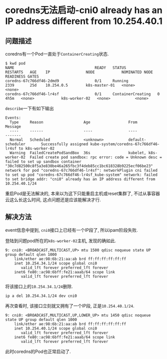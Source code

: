 # coredns无法启动-cni0 already has an IP address different from 10.254.40.1

## 问题描述

coredns有一个Pod一直处于`ContainerCreating`状态.

```console
$ kwd pod
NAME                                    READY   STATUS              RESTARTS   AGE    IP                NODE            NOMINATED NODE   READINESS GATES
coredns-67c766df46-2dmd9                0/1     Running             2339       25d    10.254.0.5        k8s-master-01   <none>           <none>
coredns-67c766df46-lr4sf                0/1     ContainerCreating   0          4h5m   <none>            k8s-worker-02   <none>           <none>
```

`describe`一下有如下输出

```
Events:
  Type     Reason                  Age                 From                    Message
  ----     ------                  ----                ----                    -------
  Normal   Scheduled               <unknown>           default-scheduler       Successfully assigned kube-system/coredns-67c766df46-lr4sf to k8s-worker-02
  Warning  FailedCreatePodSandBox  36s                 kubelet, k8s-worker-02  Failed create pod sandbox: rpc error: code = Unknown desc = failed to set up sandbox container "30c7d82500c8f5a3e830be46a265fbc3f4deb85cc1bc618328b9225ecf06be23" network for pod "coredns-67c766df46-lr4sf": networkPlugin cni failed to set up pod "coredns-67c766df46-lr4sf_kube-system" network: failed to set bridge addr: "cni0" already has an IP address different from 10.254.40.1/24
```

重启Pod是无法解决的, 本来以为这下只能重启主机或reset集群了, 不过从事容器云这么长这么时间, 这点问题还是应该能解决才行.

## 解决方法

event信息中提到, `cni0`接口上已经有一个IP段了, 所以ipam阶段失败.

登陆到问题pod所在的`k8s-worker-02`主机, 发现的确如此.

```
9: cni0: <BROADCAST,MULTICAST,UP> mtu 1500 qdisc noqueue state UP group default qlen 1000
    link/ether ae:98:6b:21:aa:ab brd ff:ff:ff:ff:ff:ff
    inet 10.254.34.1/24 scope global cni0
       valid_lft forever preferred_lft forever
    inet6 fe80::ac98:6bff:fe21:aaab/64 scope link
       valid_lft forever preferred_lft forever
```

将该接口上的`10.254.34.1/24`删除.

```
ip a del 10.254.34.1/24 dev cni0
```

再次查看时, 该接口立刻就又拥有了一个IP段, 正是`10.254.40.1/24`.

```
9: cni0: <BROADCAST,MULTICAST,UP,LOWER_UP> mtu 1450 qdisc noqueue state UP group default qlen 1000
    link/ether ae:98:6b:21:aa:ab brd ff:ff:ff:ff:ff:ff
    inet 10.254.40.1/24 scope global cni0
       valid_lft forever preferred_lft forever
    inet6 fe80::ac98:6bff:fe21:aaab/64 scope link
       valid_lft forever preferred_lft forever
```

此时coredns的Pod也正常启动了.

